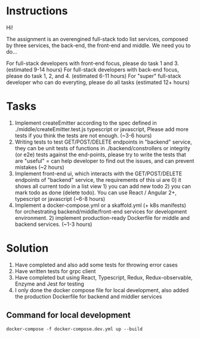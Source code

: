 # Instructions

Hi!

The assignment is an overengined full-stack todo list services, composed by three services, the back-end, the front-end and middle. We need you to do...

For full-stack developers with front-end focus, please do task 1 and 3. (estimated 9-14 hours)
For full-stack developers with back-end focus, please do task 1, 2, and 4. (estimated 6-11 hours)
For "super" full-stack developer who can do everyting, please do all tasks (estimated 12+ hours)

# Tasks

1. Implement createEmitter according to the spec defined in ./middle/createEmitter.test.js typescript or javascript, Please add more tests if you think the tests are not enough. (~3-6 hours)
2. Writing tests to test GET/POST/DELETE endpoints in "backend" service, they can be unit tests of functions in ./backend/constrollers or integrity (or e2e) tests against the end-points, please try to write the tests that are "useful" = can help developer to find out the issues, and can prevent mistakes (~2 hours)
3. Implement front-end ui, which interacts with the GET/POST/DELETE endpoints of "backend" service, the requirements of this ui are 0) it shows all current todo in a list view 1) you can add new todo 2) you can mark todo as done (delete todo). You can use React / Angular 2+, typescript or javascript (~6-8 hours)
4. Implement a docker-compose.yml or a skaffold.yml (+ k8s manifests) for orchestrating backend/middle/front-end services for development environment. 2) implement production-ready Dockerfile for middle and backend services. (~1-3 hours)

# Solution

1. Have completed and also add some tests for throwing error cases
2. Have written tests for grpc client
3. Have completed but using React, Typescript, Redux, Redux-observable, Enzyme and Jest for testing
4. I only done the docker compose file for local development, also added the production Dockerfile for backend and middler services

## Command for local development

```
docker-compose -f docker-compose.dev.yml up --build
```
